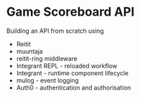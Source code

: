 # Game Scoreboard API

Building an API from scratch using

* Reitit
* muuntaja
* reitit-ring middleware
* Integrant REPL - reloaded workflow
* Integrant - runtime component lifecycle
* mulog - event logging
* Auth0 - authentication and authorisation
